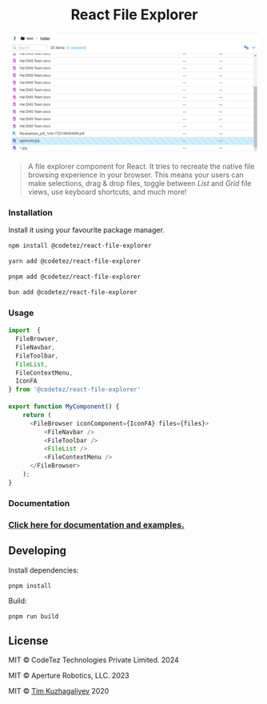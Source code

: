 <div align="center">

# React File Explorer

</div>

<p align="center">
    <img src="./assets/image.png" alt="Banner" width="500" />
</p>

> A file explorer component for React. It tries to recreate the native file
> browsing experience in your browser. This means your users can make selections, drag
> & drop files, toggle between _List_ and _Grid_ file views, use keyboard shortcuts, and
> much more!

### Installation

Install it using your favourite package manager.

```sh
npm install @codetez/react-file-explorer
```

```sh
yarn add @codetez/react-file-explorer
```

```sh
pnpm add @codetez/react-file-explorer
```

```sh
bun add @codetez/react-file-explorer
```

### Usage

```typescript
import  {
  FileBrowser,
  FileNavbar,
  FileToolbar,
  FileList,
  FileContextMenu,
  IconFA
} from '@codetez/react-file-explorer'

export function MyComponent() {
    return (
      <FileBrowser iconComponent={IconFA} files={files}>
          <FileNavbar />
          <FileToolbar />
          <FileList />
          <FileContextMenu />
      </FileBrowser>
    );
}
```

### Documentation

### [Click here for documentation and examples.](https://chonky.io/)

## Developing

Install dependencies:

```
pnpm install
```

Build:

```
pnpm run build
```

## License

MIT © CodeTez Technologies Private Limited. 2024

MIT © Aperture Robotics, LLC. 2023

MIT © [Tim Kuzhagaliyev](https://github.com/TimboKZ) 2020
